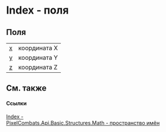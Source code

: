 # Index - поля




## Поля
<table>
<tr>
<td><a href="c4a035cc-b4b8-8eb2-bda4-66f1d60bd852">x</a></td>
<td>координата X</td></tr>
<tr>
<td><a href="6786a4d1-f2c4-feb0-d1cd-702e5591c43d">y</a></td>
<td>координата Y</td></tr>
<tr>
<td><a href="b9b1091e-d08e-9b83-5300-84389d76b960">z</a></td>
<td>координата Z</td></tr>
</table>

## См. также


#### Ссылки
<a href="ac5dc432-60d2-665e-4227-5491791da77a">Index - </a>  
<a href="9a3afb53-d505-325f-0368-fcd870e41d3f">PixelCombats.Api.Basic.Structures.Math - пространство имён</a>  
